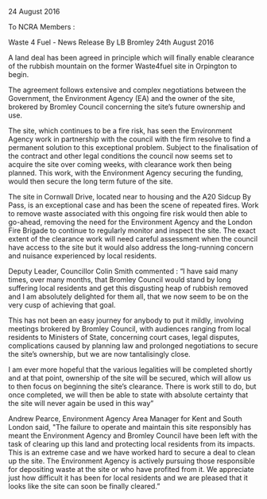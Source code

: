 24 August 2016

To NCRA Members :

Waste 4 Fuel - News Release By LB Bromley 24th August 2016

A land deal has been agreed in principle which will finally enable clearance of the rubbish mountain on the former Waste4fuel site in Orpington to begin.

The agreement follows extensive and complex negotiations between the Government, the Environment Agency (EA) and the owner of the site, brokered by Bromley Council concerning the site’s future ownership and use.

The site, which continues to be a fire risk, has seen the Environment Agency work in partnership with the council with the firm resolve to find a permanent solution to this exceptional problem. Subject to the finalisation of the contract and other legal conditions the council now seems set to acquire the site over coming weeks, with clearance work then being planned. This work, with the Environment Agency securing the funding, would then secure the long term future of the site.

The site in Cornwall Drive, located near to housing and the A20 Sidcup By Pass, is an exceptional case and has been the scene of repeated fires. Work to remove waste associated with this ongoing fire risk would then able to go-ahead, removing the need for the Environment Agency and the London Fire Brigade to continue to regularly monitor and inspect the site. The exact extent of the clearance work will need careful assessment when the council have access to the site but it would also address the long-running concern and nuisance experienced by local residents.

Deputy Leader, Councillor Colin Smith commented : “I have said many times, over many months, that Bromley Council would stand by long suffering local residents and get this disgusting heap of rubbish removed and I am absolutely delighted for them all, that we now seem to be on the very cusp of achieving that goal.

This has not been an easy journey for anybody to put it mildly, involving meetings brokered by Bromley Council, with audiences ranging from local residents to Ministers of State, concerning court cases, legal disputes, complications caused by planning law and prolonged negotiations to secure the site’s ownership, but we are now tantalisingly close.

I am ever more hopeful that the various legalities will be completed shortly and at that point, ownership of the site will be secured, which will allow us to then focus on beginning the site’s clearance. There is work still to do, but once completed, we will then be able to state with absolute certainty that the site will never again be used in this way”

Andrew Pearce, Environment Agency Area Manager for Kent and South London said, "The failure to operate and maintain this site responsibly has meant the Environment Agency and Bromley Council have been left with the task of clearing up this land and protecting local residents from its impacts. This is an extreme case and we have worked hard to secure a deal to clean up the site. The Environment Agency is actively pursuing those responsible for depositing waste at the site or who have profited from it. We appreciate just how difficult it has been for local residents and we are pleased that it looks like the site can soon be finally cleared.”
